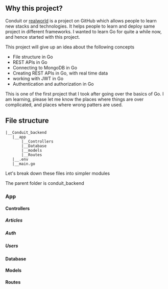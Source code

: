 
## Why this project?

Conduit or [realworld](https://realworld.io) is a project on GitHub which allows people to learn new stacks and technologies.
It helps people to learn and deploy same project in different frameworks.
I wanted to learn Go for quite a while now, and hence started with this project. 

This project will give up an idea about the following concepts
- File structure in Go
- REST APIs in Go
- Connecting to MongoDB in Go
- Creating REST APIs in Go, with real time data
- working with JWT in Go
- Authentication and authorization in Go


This is one of the first project that I took after going over the basics of Go. I am learning, please let me know the places where things are over complicated, and places where wrong patters are used.


## File structure
```text
|__Conduit_backend
   |__app
	   |__Controllers
	   |__Database
	   |__models
	   |__Routes
   |__.env
   |__main.go
```

Let's break down these files into simpler modules

The parent folder is conduit_backend

### App
#### Controllers
##### Articles
##### Auth
##### Users
#### Database
#### Models
#### Routes
